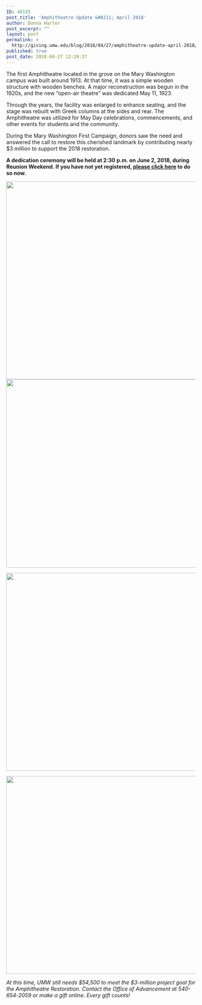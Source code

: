 ```yaml
---
ID: 48155
post_title: 'Amphitheatre Update &#8211; April 2018'
author: Donna Harter
post_excerpt: ""
layout: post
permalink: >
  http://giving.umw.edu/blog/2018/04/27/amphitheatre-update-april-2018/
published: true
post_date: 2018-04-27 12:20:37
---
```

The first Amphitheatre located in the grove on the Mary Washington campus was built around 1913. At that time, it was a simple wooden structure with wooden benches. A major reconstruction was begun in the 1920s, and the new “open-air theatre” was dedicated May 11, 1923.

Through the years, the facility was enlarged to enhance seating, and the stage was rebuilt with Greek columns at the sides and rear. The Amphitheatre was utilized for May Day celebrations, commencements, and other events for students and the community.

During the Mary Washington First Campaign, donors saw the need and answered the call to restore this cherished landmark by contributing nearly $3 million to support the 2018 restoration.
<p style="text-align: left"><strong>A dedication ceremony will be held at 2:30 p.m. on June 2, 2018, during Reunion Weekend. If you have not yet registered, <a href="http://alumni.umw.edu/Amphitheatre" target="_blank" rel="noopener">please click here</a> to do so now.</strong></p>
<img class="aligncenter wp-image-48156" src="http://giving.umw.edu/wp-content/uploads/2018/04/april-13-4-1024x768.jpg" alt="" width="700" height="525" />

<img class="aligncenter wp-image-48157" src="http://giving.umw.edu/wp-content/uploads/2018/04/april-13-1-1024x731.jpg" alt="" width="700" height="500" />

<strong><img class="aligncenter wp-image-48159" src="http://giving.umw.edu/wp-content/uploads/2018/04/april-13-2-1024x768.jpg" alt="" width="700" height="525" /></strong>

<strong><img class="aligncenter wp-image-48158" src="http://giving.umw.edu/wp-content/uploads/2018/04/april-13-3-1024x768.jpg" alt="" width="700" height="525" />
</strong>

<em>At this time, UMW still needs $54,500 to meet the $3-million project goal for the Amphitheatre Restoration. Contact the Office of Advancement at 540-654-2059 or make a gift online. Every gift counts!
</em>